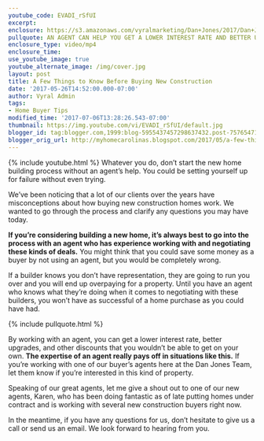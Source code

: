 ```yaml
---
youtube_code: EVADI_rSfUI
excerpt:
enclosure: https://s3.amazonaws.com/vyralmarketing/Dan+Jones/2017/Dan+Jones+Home+Selling+Team-+New+construction+Edited.mp4
pullquote: AN AGENT CAN HELP YOU GET A LOWER INTEREST RATE AND BETTER UPGRADES.
enclosure_type: video/mp4
enclosure_time:
use_youtube_image: true
youtube_alternate_image: /img/cover.jpg
layout: post
title: A Few Things to Know Before Buying New Construction
date: '2017-05-26T14:52:00.000-07:00'
author: Vyral Admin
tags:
- Home Buyer Tips
modified_time: '2017-07-06T13:28:26.543-07:00'
thumbnail: https://img.youtube.com/vi/EVADI_rSfUI/default.jpg
blogger_id: tag:blogger.com,1999:blog-5955437457298637432.post-7576547157954737386
blogger_orig_url: http://myhomecarolinas.blogspot.com/2017/05/a-few-things-to-know-before-buying-new.html
---
```

{% include youtube.html %}
Whatever you do, don’t start the new home building process without an agent’s help. You could be setting yourself up for failure without even trying.

We’ve been noticing that a lot of our clients over the years have misconceptions about how buying new construction homes work. We wanted to go through the process and clarify any questions you may have today.

**If you’re considering building a new home, it’s always best to go into the process with an agent who has experience working with and negotiating these kinds of deals.** You might think that you could save some money as a buyer by not using an agent, but you would be completely wrong.

If a builder knows you don’t have representation, they are going to run you over and you will end up overpaying for a property. Until you have an agent who knows what they’re doing when it comes to negotiating with these builders, you won’t have as successful of a home purchase as you could have had.

{% include pullquote.html %}

By working with an agent, you can get a lower interest rate, better upgrades, and other discounts that you wouldn’t be able to get on your own. **The expertise of an agent really pays off in situations like this.** If you’re working with one of our buyer’s agents here at the Dan Jones Team, let them know if you’re interested in this kind of property.

Speaking of our great agents, let me give a shout out to one of our new agents, Karen, who has been doing fantastic as of late putting homes under contract and is working with several new construction buyers right now.

In the meantime, if you have any questions for us, don’t hesitate to give us a call or send us an email. We look forward to hearing from you.
